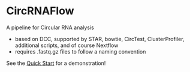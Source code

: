 # CircRNAFlow

A pipeline for Circular RNA analysis

 * based on DCC, supported by STAR, bowtie, CircTest, ClusterProfiler, additional scripts, and of course Nextflow
 * requires .fastq.gz files to follow a naming convention

See the [Quick Start](quick_start/README.md) for a demonstration!
